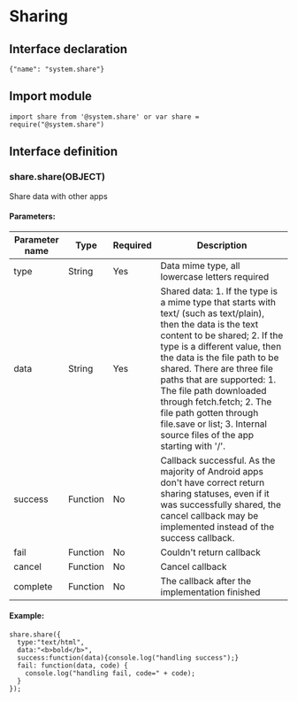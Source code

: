 # Sharing

## Interface declaration

```
{"name": "system.share"}
```

## Import module

```
import share from '@system.share' or var share = require("@system.share")
```

## Interface definition

### share.share(OBJECT)

Share data with other apps

#### Parameters:

| Parameter name | Type     | Required | Description                              |
| -------------- | -------- | -------- | ---------------------------------------- |
| type           | String   | Yes      | Data mime type, all lowercase letters required |
| data           | String   | Yes      | Shared data: 1. If the type is a mime type that starts with text/ (such as text/plain), then the data is the text content to be shared; 2. If the type is a different value, then the data is the file path to be shared. There are three file paths that are supported: 1. The file path downloaded through fetch.fetch; 2. The file path gotten through file.save or list; 3. Internal source files of the app starting with '/'. |
| success        | Function | No       | Callback successful. As the majority of Android apps don't have correct return sharing statuses, even if it was successfully shared, the cancel callback may be implemented instead of the success callback. |
| fail           | Function | No       | Couldn't return callback                 |
| cancel         | Function | No       | Cancel callback                          |
| complete       | Function | No       | The callback after the implementation finished |

#### Example:

```
share.share({
  type:"text/html",
  data:"<b>bold</b>",
  success:function(data){console.log("handling success");}
  fail: function(data, code) {
    console.log("handling fail, code=" + code);
  }
});
```